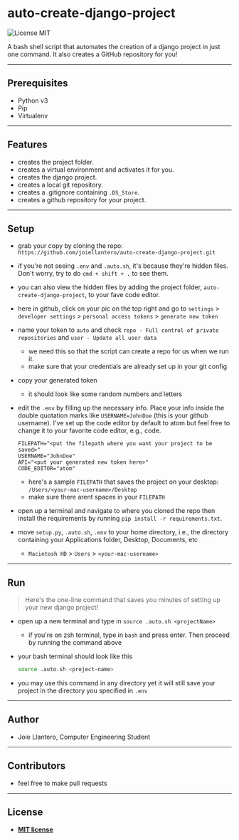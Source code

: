 # auto-create-django-project

<img src="https://img.shields.io/github/license/joiellantero/auto-create-django-project" alt="License MIT">

A bash shell script that automates the creation of a django project in just one command. It also creates a GitHub repository for you!

---
## Prerequisites
- Python v3
- Pip
- Virtualenv

---
## Features
- creates the project folder.
- creates a virtual environment and activates it for you.
- creates the django project.
- creates a local git repository.
- creates a .gitignore containing `.DS_Store`.
- creates a github repository for your project.

---
## Setup

- grab your copy by cloning the repo: `https://github.com/joiellantero/auto-create-django-project.git`

- if you're not seeing `.env` and `.auto.sh`, it's because they're hidden files. Don't worry, try to do `cmd + shift + .` to see them.

- you can also view the hidden files by adding the project folder, `auto-create-django-project`, to your fave code editor.

- here in github, click on your pic on the top right and go to `settings` > `developer settings` > `personal access tokens` > `generate new token`

- name your token to `auto` and check `repo - Full control of private repositories` and `user - Update all user data`
  - we need this so that the script can create a repo for us when we run it.
  - make sure that your credentials are already set up in your git config

- copy your generated token
  - it should look like some random numbers and letters

- edit the `.env` by filling up the necessary info. Place your info inside the double quotation marks like `USERNAME=JohnDoe` (this is your github username). I've set up the code editor by default to atom but feel free to change it to your favorite code editor, e.g., code.

  ```plaintext
  FILEPATH="<put the filepath where you want your project to be saved>"
  USERNAME="JohnDoe"
  API="<put your generated new token here>"
  CODE_EDITOR="atom"
  ```
  - here's a sample `FILEPATH` that saves the project on your desktop:  `/Users/<your-mac-username>/Desktop`
  - make sure there arent spaces in your `FILEPATH`

- open up a terminal and navigate to where you cloned the repo then install the requirements by running `pip install -r requirements.txt`.

- move `setup.py`, `.auto.sh`, `.env` to your home directory, i.e., the directory containing your Applications folder, Desktop, Documents, etc
  - `Macintosh HD` > `Users` > `<your-mac-username>`

---
## Run

> Here's the one-line command that saves you minutes of setting up your new django project!

- open up a new terminal and type in `source .auto.sh <projectName>`
  - if you're on zsh terminal, type in `bash` and press enter. Then proceed by running the command above

- your bash terminal should look like this

  ```bash
  source .auto.sh <project-name>
  ```

- you may use this command in any directory yet it will still save your project in the directory you specified in `.env`

---
## Author

- Joie Llantero, Computer Engineering Student

---
## Contributors

- feel free to make pull requests

---
## License

- **[MIT license](http://opensource.org/licenses/mit-license.php)**
